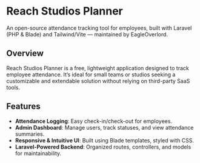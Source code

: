 # Reach Studios Planner

An open-source attendance tracking tool for employees, built with Laravel (PHP & Blade) and Tailwind/Vite — maintained by EagleOverlord.

## Overview

Reach Studios Planner is a free, lightweight application designed to track employee attendance. It’s ideal for small teams or studios seeking a customizable and extendable solution without relying on third-party SaaS tools.

## Features

- **Attendance Logging**: Easy check-in/check-out for employees.
- **Admin Dashboard**: Manage users, track statuses, and view attendance summaries.
- **Responsive & Intuitive UI**: Built using Blade templates, styled with CSS.
- **Laravel-Powered Backend**: Organized routes, controllers, and models for maintainability.
